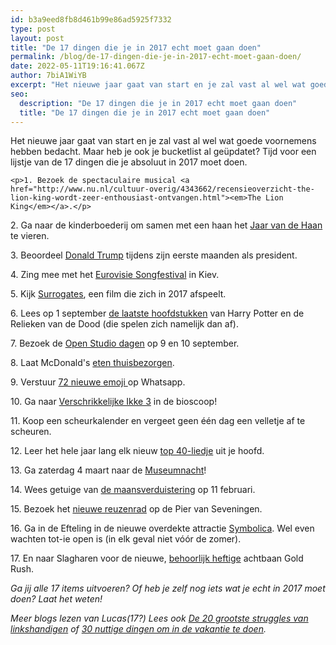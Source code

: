 ```yaml
---
id: b3a9eed8fb8d461b99e86ad5925f7332
type: post
layout: post
title: "De 17 dingen die je in 2017 echt moet gaan doen"
permalink: /blog/de-17-dingen-die-je-in-2017-echt-moet-gaan-doen/
date: 2022-05-11T19:16:41.067Z
author: 7biA1WiYB
excerpt: "Het nieuwe jaar gaat van start en je zal vast al wel wat goede voornemens hebben bedacht. Maar heb je ook je bucketlist al geüpdatet? Tijd voor een lijstje van de 17 dingen die je absoluut in 2017 moet doen.  "
seo:
  description: "De 17 dingen die je in 2017 echt moet gaan doen"
  title: "De 17 dingen die je in 2017 echt moet gaan doen"
---
```

Het nieuwe jaar gaat van start en je zal vast al wel wat goede voornemens hebben bedacht. Maar heb je ook je bucketlist al geüpdatet? Tijd voor een lijstje van de 17 dingen die je absoluut in 2017 moet doen.  

    <p>1. Bezoek de spectaculaire musical <a href="http://www.nu.nl/cultuur-overig/4343662/recensieoverzicht-the-lion-king-wordt-zeer-enthousiast-ontvangen.html"><em>The Lion King</em></a>.</p>
<p>2. Ga naar de kinderboederij om samen met een haan het <a href="http://www.catharinaweb.nl/chinese-astrologie/jaarhor.htm">Jaar van de Haan</a> te vieren. </p>
<p>3. Beoordeel <a href="https://original.sevendays.nl/nieuws/het-takenlijstje-van-trump">Donald Trump</a> tijdens zijn eerste maanden als president.</p>
<p>4. Zing mee met het <a href="https://nl.wikipedia.org/wiki/Eurovisiesongfestival_2017">Eurovisie Songfestival</a> in Kiev.</p>
<p>5. Kijk <a href="http://www.imdb.com/title/tt0986263/" target="_blank">Surrogates</a>, een film die zich in 2017 afspeelt.</p>
<p>6. Lees op 1 september <a href="http://nl.harrypotter.wikia.com/wiki/2017" target="_blank">de laatste hoofdstukken</a> van Harry Potter en de Relieken van de Dood (die spelen zich namelijk dan af).</p>
<p>7. Bezoek de <a href="http://www.openstudiodagen.nl/" target="_blank">Open Studio dagen</a> op 9 en 10 september.</p>
<p>8. Laat McDonald's <a href="http://www.lindanieuws.nl/nieuws/mcdonalds-gaat-aan-huis-bezorgen-in-2017/" target="_blank">eten thuisbezorgen</a>.</p>
<p>9. Verstuur <a href="https://original.sevendays.nl/lifestyle/stokoude-emoji-moma-en-gloednieuwe-op-je-mobiel">72 nieuwe emoji </a>op Whatsapp.</p>
<p>10. Ga naar <a href="https://www.youtube.com/watch?v=S7QWlBzc5Lk" target="_blank">Verschrikkelijke Ikke 3</a> in de bioscoop!</p>
<p>11. Koop een scheurkalender en vergeet geen één dag een velletje af te scheuren.</p>
<p>12. Leer het hele jaar lang elk nieuw <a href="https://www.top40.nl/">top 40-liedje</a> uit je hoofd.</p>
<p>13. Ga zaterdag 4 maart naar de <a href="http://museumnacht010.nl/" target="_blank">Museumnacht</a>!</p>
<p>14. Wees getuige van <a href="https://nl.wikipedia.org/wiki/Maansverduistering" target="_blank">de maansverduistering</a> op 11 februari.</p>
<p>15. Bezoek het <a href="http://www.skyviewdepier.nl/" target="_blank">nieuwe reuzenrad</a> op de Pier van Seveningen.</p>
<p>16. Ga in de Efteling in de nieuwe overdekte attractie <a href="https://original.sevendays.nl/nieuws/nieuwe-efteling-attractie-duur-donker-en-magisch" target="_blank">Symbolica</a>. Wel even wachten tot-ie open is (in elk geval niet vóór de zomer).</p>
<p>17. En naar Slagharen voor de nieuwe, <a href="https://original.sevendays.nl/nieuws/slagharen-krijgt-nieuwe-achtbaan">behoorlijk heftige</a> achtbaan Gold Rush. </p>
<p><em>Ga jij alle 17 items uitvoeren? Of heb je zelf nog iets wat je echt in 2017 moet doen? Laat het weten!</em></p>
<p><em>Meer blogs lezen van Lucas(17?) Lees ook <a href="https://original.sevendays.nl/blog/de-20-grootste-struggles-van-linkshandigen" target="_blank">De 20 grootste struggles van linkshandigen</a> of <a href="https://original.sevendays.nl/blog/30-nuttige-dingen-om-de-vakantie-te-doen" target="_blank">30 nuttige dingen om in de vakantie te doen</a>.</em></p>  

